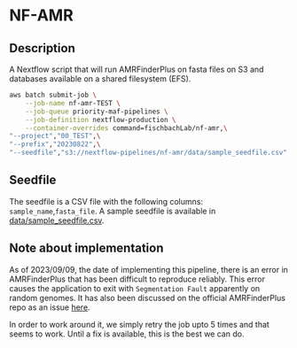 # NF-AMR

## Description

A Nextflow script that will run AMRFinderPlus on fasta files on S3 and databases available on a shared filesystem (EFS).

```bash
aws batch submit-job \
    --job-name nf-amr-TEST \
    --job-queue priority-maf-pipelines \
    --job-definition nextflow-production \
    --container-overrides command=fischbachLab/nf-amr,\
"--project","00_TEST",\
"--prefix","20230822",\
"--seedfile","s3://nextflow-pipelines/nf-amr/data/sample_seedfile.csv"
```

## Seedfile

The seedfile is a CSV file with the following columns: `sample_name`,`fasta_file`. A sample seedfile is available in [data/sample_seedfile.csv](data/sample_seedfile.csv).

## Note about implementation

As of 2023/09/09, the date of implementing this pipeline, there is an error in AMRFinderPlus that has been difficult to reproduce reliably. This error causes the application to exit with `Segmentation Fault` apparently on random genomes. It has also been discussed on the official AMRFinderPlus repo as an issue [here](https://github.com/ncbi/amr/issues/123).

In order to work around it, we simply retry the job upto 5 times and that seems to work. Until a fix is available, this is the best we can do.
